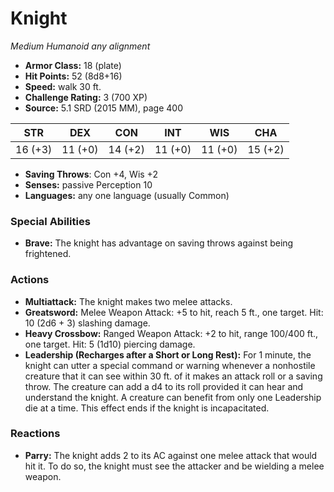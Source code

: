 # Knight

*Medium* *Humanoid* *any alignment*

- **Armor Class:** 18 (plate)
- **Hit Points:** 52 (8d8+16)
- **Speed:** walk 30 ft.
- **Challenge Rating:** 3 (700 XP)
- **Source:** 5.1 SRD (2015 MM), page 400

| STR | DEX | CON | INT | WIS | CHA |
| --- | --- | --- | --- | --- | --- |
| 16 (+3) | 11 (+0) | 14 (+2) | 11 (+0) | 11 (+0) | 15 (+2) |

- **Saving Throws**: Con +4, Wis +2
- **Senses:** passive Perception 10
- **Languages:** any one language (usually Common)

### Special Abilities

- **Brave:** The knight has advantage on saving throws against being frightened.

### Actions

- **Multiattack:** The knight makes two melee attacks.
- **Greatsword:** Melee Weapon Attack: +5 to hit, reach 5 ft., one target. Hit: 10 (2d6 + 3) slashing damage.
- **Heavy Crossbow:** Ranged Weapon Attack: +2 to hit, range 100/400 ft., one target. Hit: 5 (1d10) piercing damage.
- **Leadership (Recharges after a Short or Long Rest):** For 1 minute, the knight can utter a special command or warning whenever a nonhostile creature that it can see within 30 ft. of it makes an attack roll or a saving throw. The creature can add a d4 to its roll provided it can hear and understand the knight. A creature can benefit from only one Leadership die at a time. This effect ends if the knight is incapacitated.

### Reactions

- **Parry:** The knight adds 2 to its AC against one melee attack that would hit it. To do so, the knight must see the attacker and be wielding a melee weapon.


